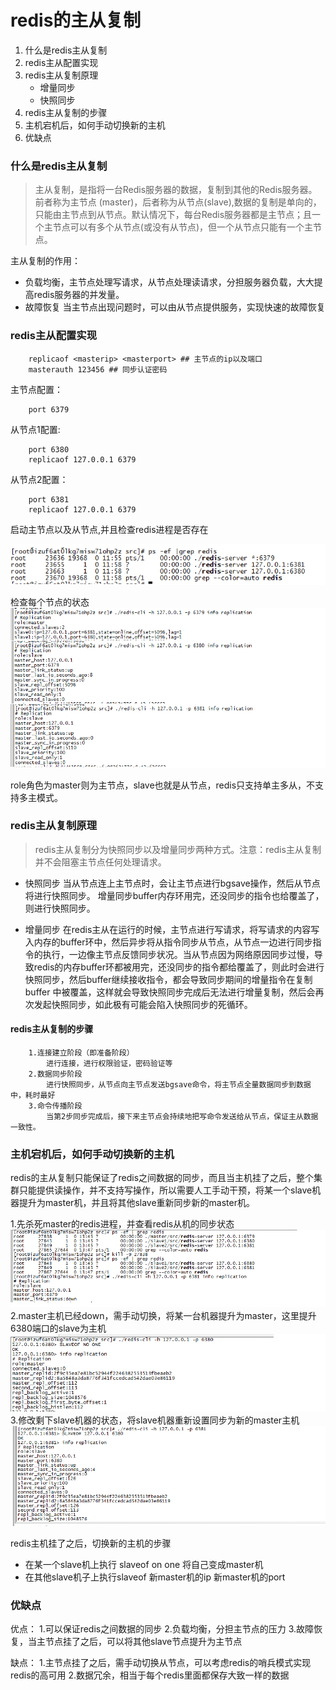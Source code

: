 # redis的主从复制


1. 什么是redis主从复制
2. redis主从配置实现
3. redis主从复制原理
	* 增量同步
	* 快照同步
4. redis主从复制的步骤
5. 主机宕机后，如何手动切换新的主机
6. 优缺点




### 什么是redis主从复制

> 主从复制，是指将一台Redis服务器的数据，复制到其他的Redis服务器。前者称为主节点
> (master)，后者称为从节点(slave),数据的复制是单向的，只能由主节点到从节点。默认情况下，每台Redis服务器都是主节点；且一个主节点可以有多个从节点(或没有从节点)，但一个从节点只能有一个主节点。


主从复制的作用：
+ 负载均衡，主节点处理写请求，从节点处理读请求，分担服务器负载，大大提高redis服务器的并发量。
+ 故障恢复 当主节点出现问题时，可以由从节点提供服务，实现快速的故障恢复

### redis主从配置实现

```
	replicaof <masterip> <masterport> ## 主节点的ip以及端口 
	masterauth 123456 ## 同步认证密码
```

主节点配置：
```
	port 6379
```

从节点1配置:
```
	port 6380
	replicaof 127.0.0.1 6379
```
从节点2配置：
```
	port 6381
	replicaof 127.0.0.1 6379
```

启动主节点以及从节点,并且检查redis进程是否存在

![](../png/redis启动.png)


检查每个节点的状态
![](../png/redis机器状态.png)


role角色为master则为主节点，slave也就是从节点，redis只支持单主多从，不支持多主模式。


### redis主从复制原理

>	redis主从复制分为快照同步以及增量同步两种方式。注意：redis主从复制并不会阻塞主节点任何处理请求。


* 快照同步
	当从节点连上主节点时，会让主节点进行bgsave操作，然后从节点将进行快照同步。
	增量同步buffer内存环用完，还没同步的指令也给覆盖了，则进行快照同步。

* 增量同步
	在redis主从在运行的时候，主节点进行写请求，将写请求的内容写入内存的buffer环中，然后异步将从指令同步从节点，从节点一边进行同步指令的执行，一边像主节点反馈同步状况。当从节点因为网络原因同步过慢，导致redis的内存buffer环都被用完，还没同步的指令都给覆盖了，则此时会进行快照同步，然后buffer继续接收指令，都会导致同步期间的增量指令在复制 buffer 中被覆盖，这样就会导致快照同步完成后无法进行增量复制，然后会再次发起快照同步，如此极有可能会陷入快照同步的死循环。

#### redis主从复制的步骤
```
	1.连接建立阶段（即准备阶段）
		进行连接，进行权限验证，密码验证等
	2.数据同步阶段
		进行快照同步，从节点向主节点发送bgsave命令，将主节点全量数据同步到数据中，耗时最好
	3.命令传播阶段
		当第2步同步完成后，接下来主节点会持续地把写命令发送给从节点，保证主从数据一致性。
```	


### 主机宕机后，如何手动切换新的主机
redis的主从复制只能保证了redis之间数据的同步，而且当主机挂了之后，整个集群只能提供读操作，并不支持写操作，所以需要人工手动干预，将某一个slave机器提升为master机，并且将其他slave重新同步新的master机。

1.先杀死master的redis进程，并查看redis从机的同步状态
![redis同步状态](../png/redis主从同步杀死redis进程.png)
2.master主机已经down，需手动切换，将某一台机器提升为master，这里提升6380端口的slave为主机
![redis切换主机](../png/redis主从同步切换主机.png)
3.修改剩下slave机器的状态，将slave机器重新设置同步为新的master主机
![redis修改从机状态](../png/redis同步状态修改从机连接的master.png)


redis主机挂了之后，切换新的主机的步骤
* 在某一个slave机上执行 slaveof on one 将自己变成master机
* 在其他slave机子上执行slaveof 新master机的ip 新master机的port


### 优缺点
优点：
1.可以保证redis之间数据的同步
2.负载均衡，分担主节点的压力
3.故障恢复，当主节点挂了之后，可以将其他slave节点提升为主节点

缺点：
1.主节点挂了之后，需手动切换从节点，可以考虑redis的哨兵模式实现redis的高可用
2.数据冗余，相当于每个redis里面都保存大致一样的数据

